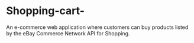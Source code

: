 # Shopping-cart-
 An e-commerce web application where customers can buy products listed by the eBay Commerce Network API for Shopping.

